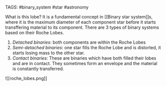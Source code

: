 TAGS: #binary_system #star #astronomy 

What is this lobe? It is a fundamental concept in [[Binary star system]]s, where it is the maximum diameter of each component star before it starts transffering material to its component. There are 3 types of binary systems based on their Roche Lobes.

1. *Detached binaries*: both components are within the Roche Lobes
2. *Semi-detached binaries*: one star fills the Roche Lobe and is distorted, it starts losing mass to the other star.
3. *Contact binaries*: These are binaries which have both filled their lobes and are in contact. They sometimes form an envelope and the material is constantly transferred. 

![[roche_lobes.png]]
